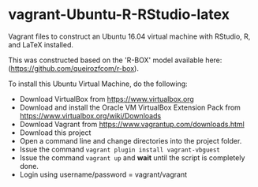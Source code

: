 # vagrant-Ubuntu-R-RStudio-latex

Vagrant files to construct an Ubuntu 16.04 virtual machine with RStudio, R, and LaTeX installed.

This was constructed based on the 'R-BOX' model available here: (https://github.com/queirozfcom/r-box).

To install this Ubuntu Virtual Machine, do the following:

 - Download VirtualBox from https://www.virtualbox.org
 - Download and install the Oracle VM VirtualBox Extension Pack from https://www.virtualbox.org/wiki/Downloads
 - Download Vagrant from https://www.vagrantup.com/downloads.html
 - Download this project
 - Open a command line and change directories into the project folder. 
 - Issue the command `vagrant plugin install vagrant-vbguest`
 - Issue the command `vagrant up` and **wait** until the script is completely done.
 - Login using username/password = vagrant/vagrant
